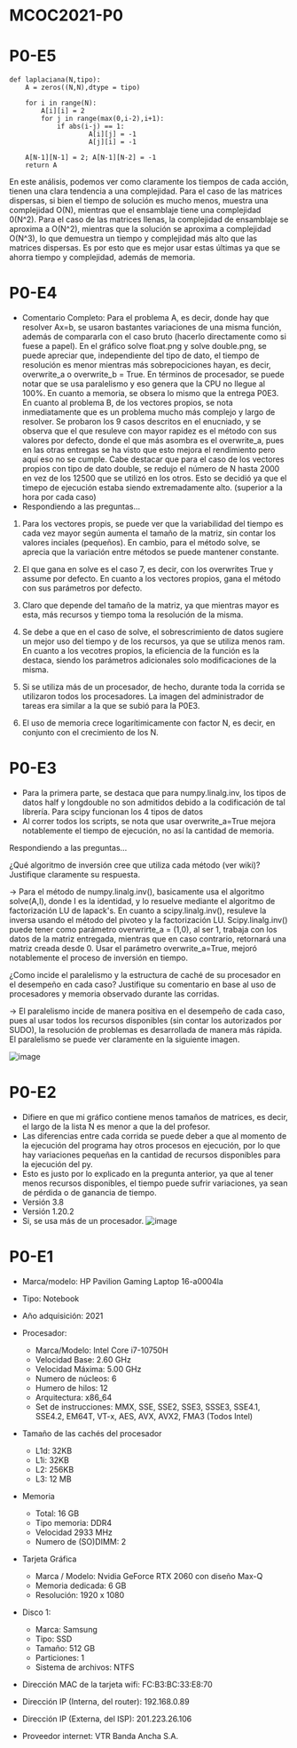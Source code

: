# MCOC2021-P0

# P0-E5
```
def laplaciana(N,tipo):
    A = zeros((N,N),dtype = tipo)
    
    for i in range(N):
        A[i][i] = 2
        for j in range(max(0,i-2),i+1):
            if abs(i-j) == 1:
                    A[i][j] = -1
                    A[j][i] = -1
               
    A[N-1][N-1] = 2; A[N-1][N-2] = -1
    return A
```
En este análisis, podemos ver como claramente los tiempos de cada acción, tienen una clara tendencia a una complejidad. Para el caso de las matrices dispersas, si bien el tiempo de solución es mucho menos, muestra una complejidad O(N), mientras que el ensamblaje tiene una complejidad 0(N^2). 
Para el caso de las matrices llenas, la complejidad de ensamblaje se aproxima a O(N^2), mientras que la solución se aproxima a complejidad O(N^3), lo que demuestra un tiempo y complejidad más alto que las matrices dispersas. Es por esto que es mejor usar estas últimas ya que se ahorra tiempo y complejidad, además de memoria.

# P0-E4

* Comentario Completo: Para el problema A, es decir, donde hay que resolver Ax=b, se usaron bastantes variaciones de una misma función, además de compararla con el caso bruto (hacerlo directamente como si fuese a papel). En el gráfico solve float.png y solve double.png, se puede apreciar que, independiente del tipo de dato, el tiempo de resolución es menor mientras más sobrepociciones hayan, es decir, overwrite_a o overwrite_b = True. En términos de procesador, se puede notar que se usa paralelismo y eso genera que la CPU no llegue al 100%. En cuanto a memoria, se obsera lo mismo que la entrega P0E3. En cuanto al problema B, de los vectores propios, se nota inmediatamente que es un problema mucho más complejo y largo de resolver. Se probaron los 9 casos descritos en el enucniado, y se observa que el que resuleve con mayor rapidez es el método con sus valores por defecto, donde el que más asombra es el overwrite_a, pues en las otras entregas se ha visto que esto mejora el rendimiento pero aquí eso no se cumple. Cabe destacar que para el caso de los vectores propios con tipo de dato double, se redujo el número de N hasta 2000 en vez de los 12500 que se utilizó en los otros. Esto se decidió ya que el timepo de ejecución estaba siendo extremadamente alto. (superior a la hora por cada caso)
* Respondiendo a las preguntas...
1) Para los vectores propis, se puede ver que la variabilidad del tiempo es cada vez mayor según aumenta el tamaño de la matriz, sin contar los valores inciales (pequeños). En cambio, para el método solve, se aprecia que la variación entre métodos se puede mantener constante.

2) El que gana en solve es el caso 7, es decir, con los overwrites True y assume por defecto. En cuanto a los vectores propios, gana el método con sus parámetros por defecto.

3) Claro que depende del tamaño de la matriz, ya que mientras mayor es esta, más recursos y tiempo toma la resolución de la misma.

4) Se debe a que en el caso de solve, el sobrescrimiento de datos sugiere un mejor uso del tiempo y de los recursos, ya que se utiliza menos ram. En cuanto a los vecotres propios, la eficiencia de la función es la destaca, siendo los parámetros adicionales solo modificaciones de la misma.

5) Si se utiliza más de un procesador, de hecho, durante toda la corrida se utilizaron todos los procesadores. La imagen del administrador de tareas era similar a la que se subió para la P0E3.

6) El uso de memoria crece logarítimicamente con factor N, es decir, en conjunto con el crecimiento de los N.

# P0-E3

* Para la primera parte, se destaca que para numpy.linalg.inv, los tipos de datos half y longdouble no son admitidos debido a la codificación de tal librería. Para scipy funcionan los 4 tipos de datos
* Al correr todos los scripts, se nota que usar overwrite_a=True mejora notablemente el tiempo de ejecución, no así la cantidad de memoria.

Respondiendo a las preguntas...

¿Qué algoritmo de inversión cree que utiliza cada método (ver wiki)? Justifique claramente su respuesta. 

-> Para el método de numpy.linalg.inv(), basicamente usa el algoritmo solve(A,I), donde I es la identidad, y lo resuelve mediante el algoritmo de factorización LU de lapack's. En cuanto a scipy.linalg.inv(), resuleve la inversa usando el método del pivoteo y la factorización LU. Scipy.linalg.inv() puede tener como parámetro overwrirte_a = (1,0), al ser 1, trabaja con los datos de la matriz entregada, mientras que en caso contrario, retornará una matriz creada desde 0. Usar el parámetro overwrite_a=True, mejoró notablemente el proceso de inversión en tiempo.

¿Como incide el paralelismo y la estructura de caché de su procesador en el desempeño en cada caso? Justifique su comentario en base al uso de procesadores y memoria observado durante las corridas. 

-> El paralelismo incide de manera positiva en el desempeño de cada caso, pues al usar todos los recursos disponibles (sin contar los autorizados por SUDO), la resolución de problemas es desarrollada de manera más rápida. El paralelismo se puede ver claramente en la siguiente imagen.

![image](https://user-images.githubusercontent.com/70209467/129839372-fe587cef-21d2-4312-957b-e51ff4266498.png)

# P0-E2

* Difiere en que mi gráfico contiene menos tamaños de matrices, es decir, el largo de la lista N es menor a que la del profesor.
* Las diferencias entre cada corrida se puede deber a que al momento de la ejecución del programa hay otros procesos en ejecución, por lo que hay variaciones pequeñas en la cantidad de recursos disponibles para la ejecución del py.
* Esto es justo por lo explicado en la pregunta anterior, ya que al tener menos recursos disponibles, el tiempo puede sufrir variaciones, ya sean de pérdida o de ganancia de tiempo.
* Versión 3.8
* Versión 1.20.2
* Si, se usa más de un procesador.
![image](https://user-images.githubusercontent.com/70209467/128419321-9774b867-c7bb-40f9-907a-c99a5cca2935.png)


# P0-E1 

* Marca/modelo: HP Pavilion Gaming Laptop 16-a0004la
* Tipo: Notebook
* Año adquisición: 2021
* Procesador:
  * Marca/Modelo: Intel Core i7-10750H
  * Velocidad Base: 2.60 GHz
  * Velocidad Máxima: 5.00 GHz
  * Numero de núcleos: 6
  * Humero de hilos: 12
  * Arquitectura: x86_64
  * Set de instrucciones: MMX, SSE, SSE2, SSE3, SSSE3, SSE4.1, SSE4.2, EM64T, VT-x, AES, AVX, AVX2, FMA3 (Todos Intel)
* Tamaño de las cachés del procesador
  * L1d: 32KB
  * L1i: 32KB
  * L2: 256KB
  * L3: 12 MB
* Memoria 
  * Total: 16 GB
  * Tipo memoria: DDR4
  * Velocidad 2933 MHz
  * Numero de (SO)DIMM: 2
* Tarjeta Gráfica
  * Marca / Modelo: Nvidia GeForce RTX 2060 con diseño Max-Q 
  * Memoria dedicada: 6 GB
  * Resolución: 1920 x 1080
* Disco 1: 
  * Marca: Samsung
  * Tipo: SSD
  * Tamaño: 512 GB
  * Particiones: 1
  * Sistema de archivos: NTFS
  
* Dirección MAC de la tarjeta wifi: FC:B3:BC:33:E8:70
* Dirección IP (Interna, del router): 192.168.0.89
* Dirección IP (Externa, del ISP): 201.223.26.106
* Proveedor internet: VTR Banda Ancha S.A.